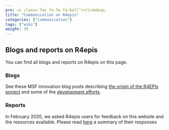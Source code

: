 ```yaml
---
pre: <i class='fas fa-fw fa-bell'></i>&nbsp;
title: "Communication on R4epis"
categories: ["communication"]
tags: ["wiki"]
weight: 30 
---
```


## Blogs and reports on R4epis
You can find all blogs and reports on R4epis on this page.

### Blogs
See these MSF innovation blog posts describing [the origin of the R4EPIs project](https://blogs.msf.org/bloggers/larissa/innovation-introducing-r4epis) 
and some of the [development efforts](https://blogs.msf.org/bloggers/r4epis-team/r4epis-hackathon).


### Reports
In February 2020, we asked R4epis users for feedback on this website and the resources available. 
Please read [here](https://my.pcloud.com/publink/show?code=XZ4VudkZB7iKRF8nBuSRSQmCLR0TtukCVOmk) a summary of their responses



